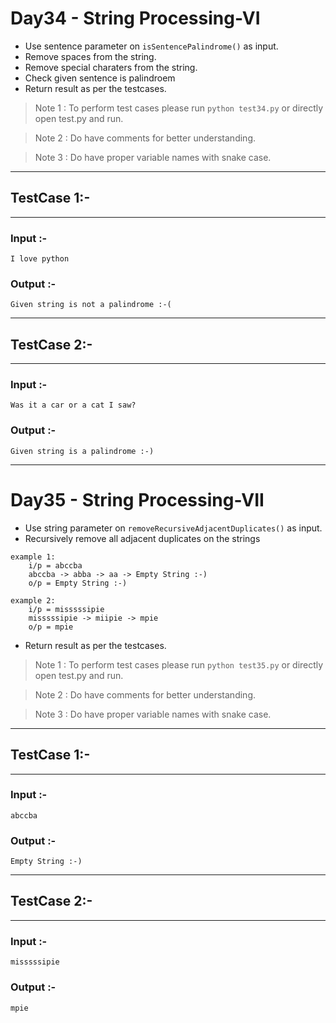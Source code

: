 # Day34 - String Processing-VI

- Use sentence parameter on ```isSentencePalindrome()``` as input.  
- Remove spaces from the string.
- Remove special charaters from the string.
- Check given sentence is palindroem
- Return result as per the testcases.

> Note 1 : To perform test cases please run ``` python test34.py ``` or directly open test.py and run. 

> Note 2 : Do have comments for better understanding.  

> Note 3 : Do have proper variable names with snake case.  

---
## TestCase 1:-
---
### Input :-
```
I love python
```
### Output :-
```
Given string is not a palindrome :-(
```
---
## TestCase 2:-
---
### Input :-
```
Was it a car or a cat I saw?
```
### Output :-
```
Given string is a palindrome :-)
```

---

# Day35 - String Processing-VII

- Use string parameter on ```removeRecursiveAdjacentDuplicates()``` as input.  
- Recursively remove all adjacent duplicates on the strings
```
example 1:
    i/p = abccba
    abccba -> abba -> aa -> Empty String :-)
    o/p = Empty String :-)

example 2:
    i/p = misssssipie
    misssssipie -> miipie -> mpie
    o/p = mpie
```
- Return result as per the testcases.

> Note 1 : To perform test cases please run ``` python test35.py ``` or directly open test.py and run. 

> Note 2 : Do have comments for better understanding.  

> Note 3 : Do have proper variable names with snake case.  

---
## TestCase 1:-
---
### Input :-
```
abccba
```
### Output :-
```
Empty String :-)
```
---
## TestCase 2:-
---
### Input :-
```
misssssipie
```
### Output :-
```
mpie
```
